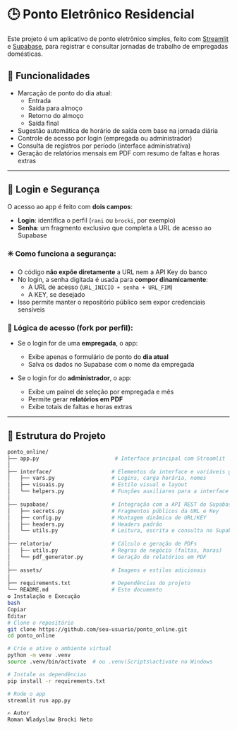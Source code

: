 # 🕒 Ponto Eletrônico Residencial

Este projeto é um aplicativo de ponto eletrônico simples, feito com [Streamlit](https://streamlit.io/) e [Supabase](https://supabase.com/), para registrar e consultar jornadas de trabalho de empregadas domésticas.

## 🎯 Funcionalidades

- Marcação de ponto do dia atual:
  - Entrada
  - Saída para almoço
  - Retorno do almoço
  - Saída final
- Sugestão automática de horário de saída com base na jornada diária
- Controle de acesso por login (empregada ou administrador)
- Consulta de registros por período (interface administrativa)
- Geração de relatórios mensais em PDF com resumo de faltas e horas extras

---

## 🔐 Login e Segurança

O acesso ao app é feito com **dois campos**:

- **Login**: identifica o perfil (`rani` ou `brocki`, por exemplo)
- **Senha**: um fragmento exclusivo que completa a URL de acesso ao Supabase

### ✳️ Como funciona a segurança:

- O código **não expõe diretamente** a URL nem a API Key do banco
- No login, a senha digitada é usada para **compor dinamicamente**:
  - A URL de acesso (`URL_INICIO + senha + URL_FIM`)
  - A KEY, se desejado
- Isso permite manter o repositório público sem expor credenciais sensíveis

### 🔁 Lógica de acesso (fork por perfil):

- Se o login for de uma **empregada**, o app:
  - Exibe apenas o formulário de ponto do **dia atual**
  - Salva os dados no Supabase com o nome da empregada

- Se o login for do **administrador**, o app:
  - Exibe um painel de seleção por empregada e mês
  - Permite gerar **relatórios em PDF**
  - Exibe totais de faltas e horas extras

---

## 🧱 Estrutura do Projeto

```bash
ponto_online/
├── app.py                        # Interface principal com Streamlit
│
├── interface/                   # Elementos da interface e variáveis globais
│   ├── vars.py                  # Logins, carga horária, nomes
│   ├── visuais.py               # Estilo visual e layout
│   └── helpers.py               # Funções auxiliares para a interface
│
├── supabase/                    # Integração com a API REST do Supabase
│   ├── secrets.py               # Fragmentos públicos da URL e Key
│   ├── config.py                # Montagem dinâmica de URL/KEY
│   ├── headers.py               # Headers padrão
│   └── utils.py                 # Leitura, escrita e consulta no Supabase
│
├── relatorio/                   # Cálculo e geração de PDFs
│   ├── utils.py                 # Regras de negócio (faltas, horas)
│   └── pdf_generator.py         # Geração de relatórios em PDF
│
├── assets/                      # Imagens e estilos adicionais
│
├── requirements.txt             # Dependências do projeto
└── README.md                    # Este documento
⚙️ Instalação e Execução
bash
Copiar
Editar
# Clone o repositório
git clone https://github.com/seu-usuario/ponto_online.git
cd ponto_online

# Crie e ative o ambiente virtual
python -m venv .venv
source .venv/bin/activate  # ou .venv\Scripts\activate no Windows

# Instale as dependências
pip install -r requirements.txt

# Rode o app
streamlit run app.py

✍️ Autor
Roman Wladyslaw Brocki Neto